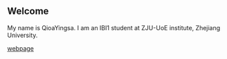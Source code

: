 ## Welcome 

My name is QioaYingsa. 
I am an IBI1 student at ZJU-UoE institute, Zhejiang University.

[webpage](https://c.zju.edu.cn/) 
